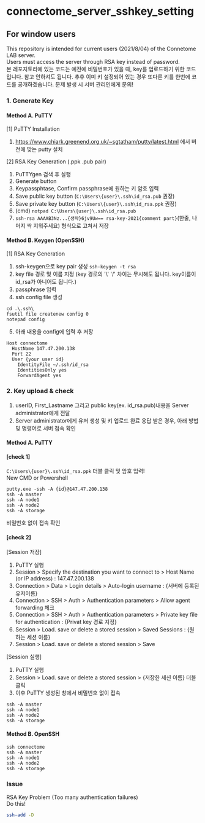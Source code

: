 # connectome_server_sshkey_setting 
## For window users
This repository is intended for current users (2021/8/04) of the Connetome LAB server.   
Users must access the server through RSA key instead of password.   
본 레포지토리에 있는 코드는 예전에 비밀번호가 있을 때, key를 업로드하기 위한 코드입니다. 참고 안하셔도 됩니다. 
추후 이미 키 설정되어 있는 경우 또다른 키를 한번에 코드를 공개하겠습니다.
문제 발생 시 서버 관리인에게 문의!

### 1. Generate Key
#### Method A. PuTTY
[1] PuTTY Installation   
1. https://www.chiark.greenend.org.uk/~sgtatham/putty/latest.html 에서 버전에 맞는 putty 설치   

[2] RSA Key Generation (.ppk .pub pair)  
1. PuTTYgen 검색 후 실행   
1. Generate button   
1. Keypassphtase,  Confirm passphrase에 원하는 키 암호 입력   
1. Save public key button (`C:\Users\{user}\.ssh\id_rsa.pub` 권장)   
1. Save private key button (`C:\Users\{user}\.ssh\id_rsa.ppk` 권장)   
1. (cmd) `notpad C:\Users\{user}\.ssh\id_rsa.pub` 
1. `ssh-rsa AAAAB3Nz...{생략}6jv9Uw== rsa-key-2021{comment part}`(한줄, 나머지 싹 지워주세요) 형식으로 고쳐서 저장   

#### Method B. Keygen (OpenSSH)
[1] RSA Key Generation
1. ssh-keygen으로 key pair 생성 ```ssh-keygen -t rsa```
2. key file 경로 및 이름 지정 (key 경로의 '\\' '/' 차이는 무시해도 됩니다. key이름이 id_rsa가 아니어도 됩니다.)
3. passphrase 입력 
4. ssh config file 생성
```
cd .\.ssh\
fsutil file createnew config 0
notepad config
```
5. 아래 내용을 config에 입력 후 저장
```
Host connectome
  HostName 147.47.200.138
  Port 22
  User {your user id}
	IdentityFile ~/.ssh/id_rsa
	IdentitiesOnly yes
	ForwardAgent yes
```

### 2. Key upload & check
1. userID, First_Lastname 그리고 public key(ex. id_rsa.pub)내용을 Server administrator에게 전달
2. Server administrator에게 유저 생성 및 키 업로드 완료 응답 받은 경우, 아래 방법 및 명령어로 서버 접속 확인

#### Method A. PuTTY
#### [check 1]
`C:\Users\{user}\.ssh\id_rsa.ppk` 더블 클릭 및 암호 입력!   
New CMD or Powershell
```
putty.exe -ssh -A {id}@147.47.200.138
ssh -A master
ssh -A node1
ssh -A node2
ssh -A storage 
```
비밀번호 없이 접속 확인
#### [check 2]
[Session 저장]
1. PuTTY 실행
1. Session > Specify the destination you want to connect to > Host Name (or IP address)  : 147.47.200.138
1. Connection > Data > Login details > Auto-login username : {서버에 등록된 유저이름}
1. Connection > SSH > Auth > Authentication parameters > Allow agent forwarding 체크
1. Connection > SSH > Auth > Authentication parameters > Private key file for authentication : {Privat key 경로 지정}
1. Session > Load. save or delete a stored session > Saved Sessions : {원하는 세션 이름}
1. Session > Load. save or delete a stored session > Save

[Session 실행]
1. PuTTY 실행
1. Session > Load. save or delete a stored session > {저장한 세션 이름} 더블 클릭
1. 이후 PuTTY 생성된 창에서 비밀번호 없이 접속
```
ssh -A master
ssh -A node1
ssh -A node2
ssh -A storage
```


#### Method B. OpenSSH
```
ssh connectome
ssh -A master
ssh -A node1
ssh -A node2
ssh -A storage
```


### Issue
RSA Key Problem (Too many authentication failures)   
Do this!
```bash
ssh-add -D 
```
